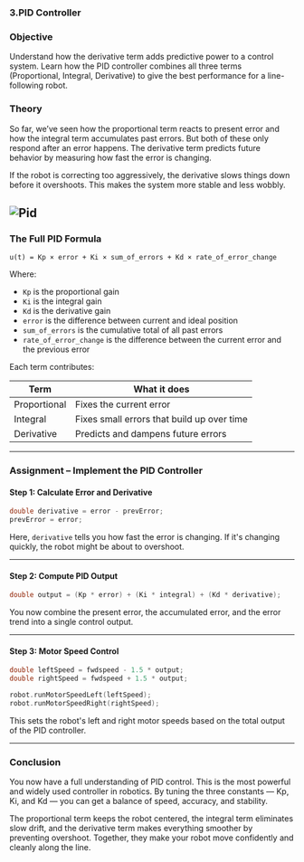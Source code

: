### 3.**PID Controller**

### Objective

Understand how the derivative term adds predictive power to a control system. Learn how the PID controller combines all three terms (Proportional, Integral, Derivative) to give the best performance for a line-following robot.

### Theory

So far, we’ve seen how the proportional term reacts to present error and how the integral term accumulates past errors. But both of these only respond after an error happens. The derivative term predicts future behavior by measuring how fast the error is changing.

If the robot is correcting too aggressively, the derivative slows things down before it overshoots. This makes the system more stable and less wobbly.

## ![Pid](https://github.com/pranavk-2003/line-robot-curriculum/blob/assignments/images/module_8/pid_f.png?raw=True)

### The Full PID Formula

```
u(t) = Kp × error + Ki × sum_of_errors + Kd × rate_of_error_change
```

Where:

- `Kp` is the proportional gain
- `Ki` is the integral gain
- `Kd` is the derivative gain
- `error` is the difference between current and ideal position
- `sum_of_errors` is the cumulative total of all past errors
- `rate_of_error_change` is the difference between the current error and the previous error

Each term contributes:

| Term         | What it does                               |
| ------------ | ------------------------------------------ |
| Proportional | Fixes the current error                    |
| Integral     | Fixes small errors that build up over time |
| Derivative   | Predicts and dampens future errors         |

---

### Assignment – Implement the PID Controller

#### Step 1: Calculate Error and Derivative

```cpp
double derivative = error - prevError;
prevError = error;
```

Here, `derivative` tells you how fast the error is changing. If it's changing quickly, the robot might be about to overshoot.

---

#### Step 2: Compute PID Output

```cpp
double output = (Kp * error) + (Ki * integral) + (Kd * derivative);
```

You now combine the present error, the accumulated error, and the error trend into a single control output.

---

#### Step 3: Motor Speed Control

```cpp
double leftSpeed = fwdspeed - 1.5 * output;
double rightSpeed = fwdspeed + 1.5 * output;

robot.runMotorSpeedLeft(leftSpeed);
robot.runMotorSpeedRight(rightSpeed);
```

This sets the robot's left and right motor speeds based on the total output of the PID controller.

---

### Conclusion

You now have a full understanding of PID control. This is the most powerful and widely used controller in robotics. By tuning the three constants — Kp, Ki, and Kd — you can get a balance of speed, accuracy, and stability.

The proportional term keeps the robot centered, the integral term eliminates slow drift, and the derivative term makes everything smoother by preventing overshoot. Together, they make your robot move confidently and cleanly along the line.
